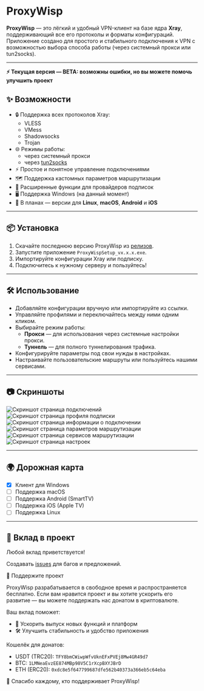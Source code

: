 # ProxyWisp

**ProxyWisp** — это лёгкий и удобный VPN-клиент на базе ядра **Xray**, поддерживающий все его протоколы и форматы конфигураций.  
Приложение создано для простого и стабильного подключения к VPN с возможностью выбора способа работы (через системный прокси или tun2socks).

---

**⚡ Текущая версия — BETA: возможны ошибки, но вы можете помочь улучшить проект**

## ✨ Возможности

- 🔒 Поддержка всех протоколов Xray:
  - VLESS
  - VMess
  - Shadowsocks
  - Trojan
- 🌐 Режимы работы:
  - через системный прокси
  - через [tun2socks](https://github.com/xjasonlyu/tun2socks)
- ⚡ Простое и понятное управление подключениями
- 🗺 Поддержка кастомных параметров маршрутизации
- 🌟 Расширенные функции для провайдеров подписок
- 🖥️ Поддержка Windows (на данный момент)
- 🚀 В планах — версии для **Linux**, **macOS**, **Android** и **iOS**

---

## 📦 Установка

1. Скачайте последнюю версию ProxyWisp из [релизов](https://github.com/VanyaKrotov/ProxyWisp/releases).
2. Запустите приложение `ProxyWispSetup_vx.x.x.exe`.
3. Импортируйте конфигурации Xray или подписку.
4. Подключитесь к нужному серверу и пользуйтесь!

---

## 🛠️ Использование

- Добавляйте конфигурации вручную или импортируйте из ссылки.
- Управляйте профилями и переключайтесь между ними одним кликом.
- Выбирайте режим работы:
  - **Прокси** — для использования через системные настройки прокси.
  - **Туннель** — для полного туннелирования трафика.
- Конфигурируйте параметры под свои нужды в настройках.
- Настраивайте пользовательские маршруты или пользуйтесь нашими сервисами.

---

## 📷 Скриншоты

<img src="./assets/connections.png" alt="Скриншот страница подключений" >
<img src="./assets/profile.png" alt="Скриншот страница профиля подписки" >
<img src="./assets/ip_info.png" alt="Скриншот страница информации о подключении" >
<img src="./assets/routing.png" alt="Скриншот страница параметров маршрутизации" >
<img src="./assets/routing_services.png" alt="Скриншот страница сервисов маршрутизации" >
<img src="./assets/settings.png" alt="Скриншот страница настроек" >

---

## 🌍 Дорожная карта

- [x] Клиент для Windows
- [ ] Поддержка macOS
- [ ] Поддержка Android (SmartTV)
- [ ] Поддержка iOS (Apple TV)
- [ ] Поддержка Linux

---

## 🤝 Вклад в проект

Любой вклад приветствуется!

Создавать [issues](https://github.com/VanyaKrotov/ProxyWisp/issues) для багов и предложений.

💖 Поддержите проект

ProxyWisp разрабатывается в свободное время и распространяется бесплатно.
Если вам нравится проект и вы хотите ускорить его развитие — вы можете поддержать нас донатом в криптовалюте.

Ваш вклад поможет:

- 🚀 Ускорить выпуск новых функций и платформ
- 🛠️ Улучшить стабильность и удобство приложения

Кошелёк для донатов:

- USDT (TRC20): `TFY8bmCWiwpWfvUknEFxPVEj8Mw4GR49d7`
- BTC: `1LMNeaEvzEE874MBp98V5C1rXcpBXYJBrD`
- ETH (ERC20): `0xdc8e5f647799687dfe562b40373a366eb5c64eba`

🙏 Спасибо каждому, кто поддерживает ProxyWisp!
